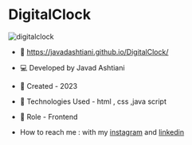 # DigitalClock
![digitalclock](https://github.com/javadashtiani/DigitalClock/assets/134012615/6ce7b051-c8db-4445-847a-905c6508609d)
- 🔗 https://javadashtiani.github.io/DigitalClock/
- 💻 Developed by Javad Ashtiani
- 📆 Created - 2023
- 🔧 Technologies Used - html , css ,java script
- 🧑‍ Role - Frontend

- How to reach me : with my [instagram](https://www.instagram.com/javadashtiani_web/) and [linkedin](https://www.linkedin.com/in/javadashtiani/)
